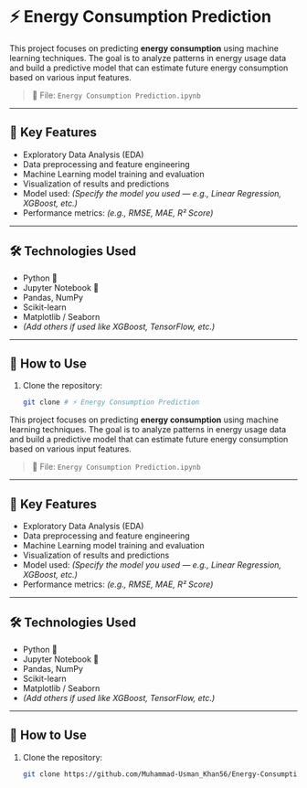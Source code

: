 # ⚡ Energy Consumption Prediction

This project focuses on predicting **energy consumption** using machine learning techniques. The goal is to analyze patterns in energy usage data and build a predictive model that can estimate future energy consumption based on various input features.

> 📂 File: `Energy Consumption Prediction.ipynb`

---

## 🧠 Key Features

- Exploratory Data Analysis (EDA)  
- Data preprocessing and feature engineering  
- Machine Learning model training and evaluation  
- Visualization of results and predictions  
- Model used: *(Specify the model you used — e.g., Linear Regression, XGBoost, etc.)*  
- Performance metrics: *(e.g., RMSE, MAE, R² Score)*

---

## 🛠 Technologies Used

- Python 🐍  
- Jupyter Notebook 📓  
- Pandas, NumPy  
- Scikit-learn  
- Matplotlib / Seaborn  
- *(Add others if used like XGBoost, TensorFlow, etc.)*

---

## 🚀 How to Use

1. Clone the repository:
   ```bash
   git clone # ⚡ Energy Consumption Prediction

This project focuses on predicting **energy consumption** using machine learning techniques. The goal is to analyze patterns in energy usage data and build a predictive model that can estimate future energy consumption based on various input features.

> 📂 File: `Energy Consumption Prediction.ipynb`

---

## 🧠 Key Features

- Exploratory Data Analysis (EDA)  
- Data preprocessing and feature engineering  
- Machine Learning model training and evaluation  
- Visualization of results and predictions  
- Model used: *(Specify the model you used — e.g., Linear Regression, XGBoost, etc.)*  
- Performance metrics: *(e.g., RMSE, MAE, R² Score)*

---

## 🛠 Technologies Used

- Python 🐍  
- Jupyter Notebook 📓  
- Pandas, NumPy  
- Scikit-learn  
- Matplotlib / Seaborn  
- *(Add others if used like XGBoost, TensorFlow, etc.)*

---

## 🚀 How to Use

1. Clone the repository:
   ```bash
   git clone https://github.com/Muhammad-Usman_Khan56/Energy-Consumption-Prediction.git
